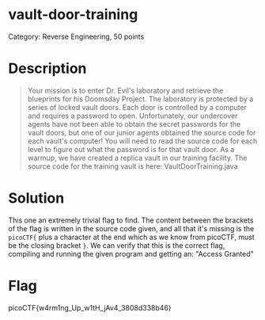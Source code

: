 # vault-door-training
Category: Reverse Engineering, 50 points

# Description
> Your mission is to enter Dr. Evil's laboratory and retrieve the blueprints
> for his Doomsday Project. The laboratory is protected by a series of locked
> vault doors. Each door is controlled by a computer and requires a password
> to open. Unfortunately, our undercover agents have not been able to obtain
> the secret passwords for the vault doors, but one of our junior agents
> obtained the source code for each vault's computer! You will need to read
> the source code for each level to figure out what the password is for that
> vault door. As a warmup, we have created a replica vault in our training
> facility. The source code for the training vault is here:
> VaultDoorTraining.java

# Solution

This one an extremely trivial flag to find. The content between the brackets
of the flag is written in the source code given, and all that it's missing is
the `picoCTF{` plus a character at the end which as we know from picoCTF, must
be the closing bracket `}`.
We can verify that this is the correct flag, compiling and running the given
program and getting an: "Access Granted"


# Flag
picoCTF{w4rm1ng_Up_w1tH_jAv4_3808d338b46}
